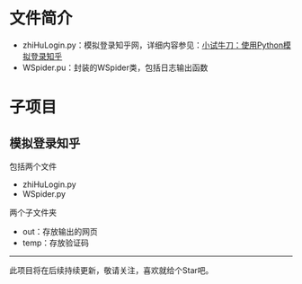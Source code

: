 # 文件简介

- zhiHuLogin.py：模拟登录知乎网，详细内容参见：[小试牛刀：使用Python模拟登录知乎](http://www.csuldw.com/2016/11/05/2016-11-05-simulate-zhihu-login/)
- WSpider.pu：封装的WSpider类，包括日志输出函数

# 子项目

## 模拟登录知乎

包括两个文件

- zhiHuLogin.py
- WSpider.py

两个子文件夹

- out：存放输出的网页
- temp：存放验证码

---

此项目将在后续持续更新，敬请关注，喜欢就给个Star吧。